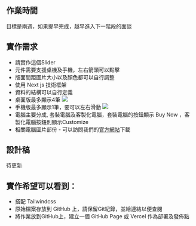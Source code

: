 ## 作業時間
目標是兩週，如果提早完成，越早進入下一階段的面談
## 實作需求 
* 請實作這個Slider 
* 元件需要支援桌機及手機，左右箭頭可以點擊
* 版面間距圖片大小以及顏色都可以自行調整
* 使用 Next js 技術框架
* 資料的結構可以自行定義
* 桌面版最多顯示4筆
![](https://hackmd.io/_uploads/Sk2gF8MF2.png)
* 手機版最多顯示1筆，要可以左右滑動
![](https://hackmd.io/_uploads/Hkk-9UzYh.png)
* 電腦主要分成, 套裝電腦及客製化電腦，套裝電腦的按鈕顯示 Buy Now ，客製化電腦按鈕則顯示Customize
* 相關電腦圖片部份 - 可以訪問我們的[官方網站](https://www.ibuypower.com/)下載


## 設計稿
待更新

## 實作希望可以看到：
* 搭配 Tailwindcss
* 原始檔案存放到 GitHub 上，請保留Git紀錄，並給連結以便查閱
* 將作業放到GitHub上，建立一個 GitHub Page 或 Vercel 作為部署及發佈點

